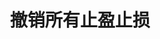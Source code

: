 ---
title: 撤销所有止盈止损
position_number: 9
type: post
description: /v1/entrust/cancel-all-profit-stop
parameters:
    -
        name: symbol
        type: string
        mandatory: true
        default:
        description: 交易对（不传时撤销所有交易对）
        ranges:
left_code_blocks:
    -
        code_block: "public void getKLine() {\r\n\tString text = HttpUtil.get(URL + \"/data/api/v1/getKLine?market=btc_usdt&type=1min&since=0\");\r\n\tSystem.out.println(text);\r\n}"
        title: Java
        language: java
right_code_blocks:
    -
        code_block: "{\n\t\"error\": {\n\t\t\"code\": \"\",\n\t\t\"msg\": \"\"\n\t},\n\t\"msgInfo\": \"\",\n\t\"result\": {},\n\t\"returnCode\": 0\n}"
        title: Response
        language: json
---
